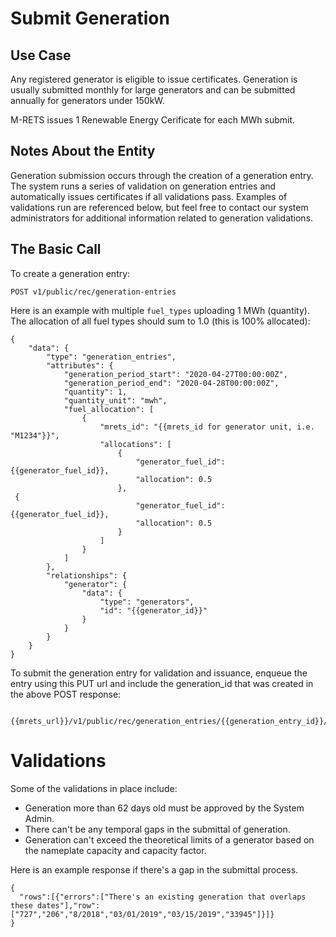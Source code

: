 # Submit Generation

## Use Case

Any registered generator is eligible to issue certificates. Generation is usually submitted monthly for large generators and can be submitted annually for generators under 150kW.

M-RETS issues 1 Renewable Energy Cerificate for each MWh submit. 

## Notes About the Entity

Generation submission occurs through the creation of a generation entry. The system runs a series of validation on generation entries and automatically issues certificates if all validations pass. Examples of validations run are referenced below, but feel free to contact our system administrators for additional information related to generation validations.

## The Basic Call

To create a generation entry:

```
POST v1/public/rec/generation-entries
```

Here is an example with multiple `fuel_types` uploading 1 MWh (quantity). The allocation of all fuel types should sum to 1.0 (this is 100% allocated):

```
{
    "data": {
        "type": "generation_entries",
        "attributes": {
            "generation_period_start": "2020-04-27T00:00:00Z",
            "generation_period_end": "2020-04-28T00:00:00Z",
            "quantity": 1,
            "quantity_unit": "mwh",
            "fuel_allocation": [
                {
                    "mrets_id": "{{mrets_id for generator unit, i.e. "M1234"}}",
                    "allocations": [
                        {
                            "generator_fuel_id": {{generator_fuel_id}},
                            "allocation": 0.5
                        },
 {
                            "generator_fuel_id": {{generator_fuel_id}},
                            "allocation": 0.5
                        }
                    ]
                }
            ]
        },
        "relationships": {
            "generator": {
                "data": {
                    "type": "generators",
                    "id": "{{generator_id}}"
                }
            }
        }
    }
}
```
To submit the generation entry for validation and issuance, enqueue the entry using this PUT url and include the generation_id that was created in the above POST response:
```

{{mrets_url}}/v1/public/rec/generation_entries/{{generation_entry_id}}/enqueue
```
# Validations

Some of the validations in place include:

* Generation more than 62 days old must be approved by the System Admin.
* There can't be any temporal gaps in the submittal of generation.
* Generation can't exceed the theoretical limits of a generator based on the nameplate capacity and capacity factor.

Here is an example response if there's a gap in the submittal process.

```
{
  "rows":[{"errors":["There's an existing generation that overlaps these dates"],"row":["727","206","8/2018","03/01/2019","03/15/2019","33945"]}]}
}
```
